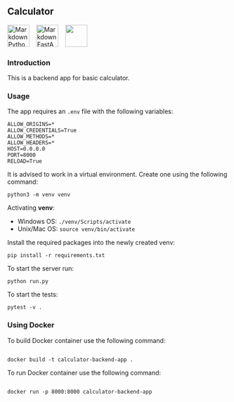 ## Calculator

<img src="https://cdn3.iconfinder.com/data/icons/logos-and-brands-adobe/512/267_Python-512.png"
     alt="Markdown Python icon"
     height="50px"
/>&nbsp;&nbsp;&nbsp;
<img src="https://cdn.worldvectorlogo.com/logos/fastapi.svg"
     alt="Markdown FastAPI icon"
     height="50px"
/>&nbsp;&nbsp;&nbsp;
<img src="https://img.icons8.com/fluency/48/000000/docker.png"
     height="50px"/></span>
&nbsp;&nbsp;&nbsp;

### Introduction

This is a backend app for basic calculator.

### Usage

The app requires an `.env` file with the following variables:

```
ALLOW_ORIGINS=*
ALLOW_CREDENTIALS=True
ALLOW_METHODS=*
ALLOW_HEADERS=*
HOST=0.0.0.0
PORT=8000
RELOAD=True
```

It is advised to work in a virtual environment. Create one using the following command:

```
python3 -m venv venv
```

Activating **venv**:

- Windows OS: `./venv/Scripts/activate`
- Unix/Mac OS: `source venv/bin/activate`

Install the required packages into the newly created venv:

```
pip install -r requirements.txt
```

To start the server run:

```
python run.py
```

To start the tests:

```
pytest -v .
```

### Using Docker

To build Docker container use the following command:

```

docker build -t calculator-backend-app .

```

To run Docker container use the following command:

```

docker run -p 8000:8000 calculator-backend-app

```
